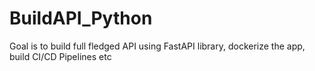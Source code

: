 # BuildAPI_Python
Goal is to build full fledged API using FastAPI library, dockerize the app, build CI/CD Pipelines etc
